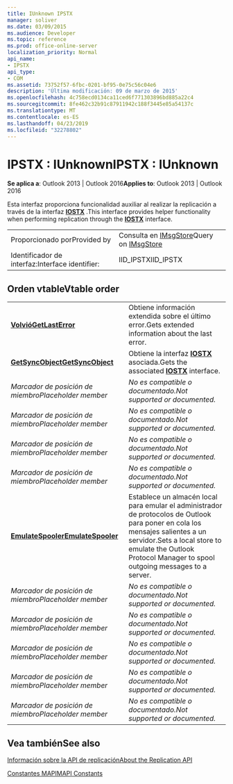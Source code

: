 ```yaml
---
title: IUnknown IPSTX
manager: soliver
ms.date: 03/09/2015
ms.audience: Developer
ms.topic: reference
ms.prod: office-online-server
localization_priority: Normal
api_name:
- IPSTX
api_type:
- COM
ms.assetid: 73752f57-6fbc-0201-bf95-0e75c56c04e6
description: 'Última modificación: 09 de marzo de 2015'
ms.openlocfilehash: 4c758ecd0134ca11ced6f771303896bd885a22c4
ms.sourcegitcommit: 8fe462c32b91c87911942c188f3445e85a54137c
ms.translationtype: MT
ms.contentlocale: es-ES
ms.lasthandoff: 04/23/2019
ms.locfileid: "32278802"
---
```

# <a name="ipstx--iunknown"></a><span data-ttu-id="161a2-103">IPSTX : IUnknown</span><span class="sxs-lookup"><span data-stu-id="161a2-103">IPSTX : IUnknown</span></span>

  
  
<span data-ttu-id="161a2-104">**Se aplica a**: Outlook 2013 | Outlook 2016</span><span class="sxs-lookup"><span data-stu-id="161a2-104">**Applies to**: Outlook 2013 | Outlook 2016</span></span> 
  
<span data-ttu-id="161a2-105">Esta interfaz proporciona funcionalidad auxiliar al realizar la replicación a través de la interfaz **[IOSTX](iostxiunknown.md)** .</span><span class="sxs-lookup"><span data-stu-id="161a2-105">This interface provides helper functionality when performing replication through the **[IOSTX](iostxiunknown.md)** interface.</span></span> 
  
|||
|:-----|:-----|
|<span data-ttu-id="161a2-106">Proporcionado por</span><span class="sxs-lookup"><span data-stu-id="161a2-106">Provided by</span></span>  <br/> |<span data-ttu-id="161a2-107">Consulta en [IMsgStore](imsgstoreimapiprop.md)</span><span class="sxs-lookup"><span data-stu-id="161a2-107">Query on [IMsgStore](imsgstoreimapiprop.md)</span></span> <br/> |
|<span data-ttu-id="161a2-108">Identificador de interfaz:</span><span class="sxs-lookup"><span data-stu-id="161a2-108">Interface identifier:</span></span>  <br/> |<span data-ttu-id="161a2-109">IID_IPSTX</span><span class="sxs-lookup"><span data-stu-id="161a2-109">IID_IPSTX</span></span>  <br/> |
   
## <a name="vtable-order"></a><span data-ttu-id="161a2-110">Orden vtable</span><span class="sxs-lookup"><span data-stu-id="161a2-110">Vtable order</span></span>

|||
|:-----|:-----|
|<span data-ttu-id="161a2-111">**[Volvió](ipstx-getlasterror.md)**</span><span class="sxs-lookup"><span data-stu-id="161a2-111">**[GetLastError](ipstx-getlasterror.md)**</span></span> <br/> |<span data-ttu-id="161a2-112">Obtiene información extendida sobre el último error.</span><span class="sxs-lookup"><span data-stu-id="161a2-112">Gets extended information about the last error.</span></span>  <br/> |
|<span data-ttu-id="161a2-113">**[GetSyncObject](ipstx-getsyncobject.md)**</span><span class="sxs-lookup"><span data-stu-id="161a2-113">**[GetSyncObject](ipstx-getsyncobject.md)**</span></span> <br/> |<span data-ttu-id="161a2-114">Obtiene la interfaz **[IOSTX](iostxiunknown.md)** asociada.</span><span class="sxs-lookup"><span data-stu-id="161a2-114">Gets the associated **[IOSTX](iostxiunknown.md)** interface.</span></span>  <br/> |
| <span data-ttu-id="161a2-115">*Marcador de posición de miembro*</span><span class="sxs-lookup"><span data-stu-id="161a2-115">*Placeholder member*</span></span>  <br/> | <span data-ttu-id="161a2-116">*No es compatible o documentado.*</span><span class="sxs-lookup"><span data-stu-id="161a2-116">*Not supported or documented.*</span></span>  <br/> |
| <span data-ttu-id="161a2-117">*Marcador de posición de miembro*</span><span class="sxs-lookup"><span data-stu-id="161a2-117">*Placeholder member*</span></span>  <br/> | <span data-ttu-id="161a2-118">*No es compatible o documentado.*</span><span class="sxs-lookup"><span data-stu-id="161a2-118">*Not supported or documented.*</span></span>  <br/> |
| <span data-ttu-id="161a2-119">*Marcador de posición de miembro*</span><span class="sxs-lookup"><span data-stu-id="161a2-119">*Placeholder member*</span></span>  <br/> | <span data-ttu-id="161a2-120">*No es compatible o documentado.*</span><span class="sxs-lookup"><span data-stu-id="161a2-120">*Not supported or documented.*</span></span>  <br/> |
| <span data-ttu-id="161a2-121">*Marcador de posición de miembro*</span><span class="sxs-lookup"><span data-stu-id="161a2-121">*Placeholder member*</span></span>  <br/> | <span data-ttu-id="161a2-122">*No es compatible o documentado.*</span><span class="sxs-lookup"><span data-stu-id="161a2-122">*Not supported or documented.*</span></span>  <br/> |
|<span data-ttu-id="161a2-123">**[EmulateSpooler](ipstx-emulatespooler.md)**</span><span class="sxs-lookup"><span data-stu-id="161a2-123">**[EmulateSpooler](ipstx-emulatespooler.md)**</span></span> <br/> |<span data-ttu-id="161a2-124">Establece un almacén local para emular el administrador de protocolos de Outlook para poner en cola los mensajes salientes a un servidor.</span><span class="sxs-lookup"><span data-stu-id="161a2-124">Sets a local store to emulate the Outlook Protocol Manager to spool outgoing messages to a server.</span></span>  <br/> |
| <span data-ttu-id="161a2-125">*Marcador de posición de miembro*</span><span class="sxs-lookup"><span data-stu-id="161a2-125">*Placeholder member*</span></span>  <br/> | <span data-ttu-id="161a2-126">*No es compatible o documentado.*</span><span class="sxs-lookup"><span data-stu-id="161a2-126">*Not supported or documented.*</span></span>  <br/> |
| <span data-ttu-id="161a2-127">*Marcador de posición de miembro*</span><span class="sxs-lookup"><span data-stu-id="161a2-127">*Placeholder member*</span></span>  <br/> | <span data-ttu-id="161a2-128">*No es compatible o documentado.*</span><span class="sxs-lookup"><span data-stu-id="161a2-128">*Not supported or documented.*</span></span>  <br/> |
| <span data-ttu-id="161a2-129">*Marcador de posición de miembro*</span><span class="sxs-lookup"><span data-stu-id="161a2-129">*Placeholder member*</span></span>  <br/> | <span data-ttu-id="161a2-130">*No es compatible o documentado.*</span><span class="sxs-lookup"><span data-stu-id="161a2-130">*Not supported or documented.*</span></span>  <br/> |
| <span data-ttu-id="161a2-131">*Marcador de posición de miembro*</span><span class="sxs-lookup"><span data-stu-id="161a2-131">*Placeholder member*</span></span>  <br/> | <span data-ttu-id="161a2-132">*No es compatible o documentado.*</span><span class="sxs-lookup"><span data-stu-id="161a2-132">*Not supported or documented.*</span></span>  <br/> |
| <span data-ttu-id="161a2-133">*Marcador de posición de miembro*</span><span class="sxs-lookup"><span data-stu-id="161a2-133">*Placeholder member*</span></span>  <br/> | <span data-ttu-id="161a2-134">*No es compatible o documentado.*</span><span class="sxs-lookup"><span data-stu-id="161a2-134">*Not supported or documented.*</span></span>  <br/> |
   
## <a name="see-also"></a><span data-ttu-id="161a2-135">Vea también</span><span class="sxs-lookup"><span data-stu-id="161a2-135">See also</span></span>



[<span data-ttu-id="161a2-136">Información sobre la API de replicación</span><span class="sxs-lookup"><span data-stu-id="161a2-136">About the Replication API</span></span>](about-the-replication-api.md)
  
[<span data-ttu-id="161a2-137">Constantes MAPI</span><span class="sxs-lookup"><span data-stu-id="161a2-137">MAPI Constants</span></span>](mapi-constants.md)

